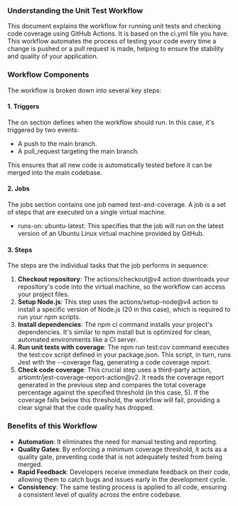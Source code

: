 ### Understanding the Unit Test Workflow

This document explains the workflow for running unit tests and checking code coverage using GitHub Actions. It is based on the ci.yml file you have. This workflow automates the process of testing your code every time a change is pushed or a pull request is made, helping to ensure the stability and quality of your application.

### Workflow Components

The workflow is broken down into several key steps:

#### 1\. Triggers

The on section defines when the workflow should run. In this case, it's triggered by two events:

- A push to the main branch.
- A pull_request targeting the main branch.

This ensures that all new code is automatically tested before it can be merged into the main codebase.

#### 2\. Jobs

The jobs section contains one job named test-and-coverage. A job is a set of steps that are executed on a single virtual machine.

- runs-on: ubuntu-latest: This specifies that the job will run on the latest version of an Ubuntu Linux virtual machine provided by GitHub.

#### 3\. Steps

The steps are the individual tasks that the job performs in sequence:

1.  **Checkout repository**: The actions/checkout@v4 action downloads your repository's code into the virtual machine, so the workflow can access your project files.
2.  **Setup Node.js**: This step uses the actions/setup-node@v4 action to install a specific version of Node.js (20 in this case), which is required to run your npm scripts.
3.  **Install dependencies**: The npm ci command installs your project's dependencies. It's similar to npm install but is optimized for clean, automated environments like a CI server.
4.  **Run unit tests with coverage**: The npm run test:cov command executes the test:cov script defined in your package.json. This script, in turn, runs Jest with the --coverage flag, generating a code coverage report.
5.  **Check code coverage**: This crucial step uses a third-party action, artiomtr/jest-coverage-report-action@v2. It reads the coverage report generated in the previous step and compares the total coverage percentage against the specified threshold (in this case, 5). If the coverage falls below this threshold, the workflow will fail, providing a clear signal that the code quality has dropped.

### Benefits of this Workflow

- **Automation**: It eliminates the need for manual testing and reporting.
- **Quality Gates**: By enforcing a minimum coverage threshold, it acts as a quality gate, preventing code that is not adequately tested from being merged.
- **Rapid Feedback**: Developers receive immediate feedback on their code, allowing them to catch bugs and issues early in the development cycle.
- **Consistency**: The same testing process is applied to all code, ensuring a consistent level of quality across the entire codebase.
